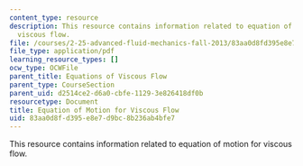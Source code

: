 ```yaml
---
content_type: resource
description: This resource contains information related to equation of motion for
  viscous flow.
file: /courses/2-25-advanced-fluid-mechanics-fall-2013/83aa0d8fd395e8e7d9bc8b236ab4bfe7_MIT2_25F13_Equat_of_Motio.pdf
file_type: application/pdf
learning_resource_types: []
ocw_type: OCWFile
parent_title: Equations of Viscous Flow
parent_type: CourseSection
parent_uid: d2514ce2-d6a0-cbfe-1129-3e826418df0b
resourcetype: Document
title: Equation of Motion for Viscous Flow
uid: 83aa0d8f-d395-e8e7-d9bc-8b236ab4bfe7
---
```

This resource contains information related to equation of motion for viscous flow.

